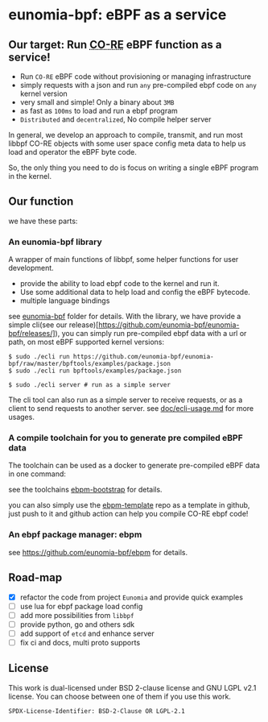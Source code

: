 # eunomia-bpf: eBPF as a service

## Our target: Run <abbr title="Compile Once - Run Everywhere">CO-RE</abbr> eBPF function as a service!

- Run `CO-RE` eBPF code without provisioning or managing infrastructure
- simply requests with a json and run `any` pre-compiled ebpf code on `any` kernel version
- very small and simple! Only a binary about `3MB`
- as fast as `100ms` to load and run a ebpf program
- `Distributed` and `decentralized`, No compile helper server

In general, we develop an approach to compile, transmit, and run most libbpf CO-RE objects with some user space config meta data to help us load and operator the eBPF byte code.

So, the only thing you need to do is focus on writing a single eBPF program in the kernel.

## Our function

we have these parts:

### An eunomia-bpf library

A wrapper of main functions of libbpf, some helper functions for user development.

- provide the ability to load ebpf code to the kernel and run it.
- Use some additional data to help load and config the eBPF bytecode.
- multiple language bindings

see [eunomia-bpf](eunomia-bpf) folder for details. With the library, we have provide a simple cli(see our release)[https://github.com/eunomia-bpf/eunomia-bpf/releases/]), you can simply run pre-compiled ebpf data with a url or path, on most eBPF supported kernel versions:

```console
$ sudo ./ecli run https://github.com/eunomia-bpf/eunomia-bpf/raw/master/bpftools/examples/package.json
$ sudo ./ecli run bpftools/examples/package.json

$ sudo ./ecli server # run as a simple server
```

The cli tool can also run as a simple server to receive requests, or as a client to send requests to another server. see [doc/ecli-usage.md](doc/ecli-usage.md) for more usages.

### A compile toolchain for you to generate pre compiled eBPF data

The toolchain can be used as a docker to generate pre-compiled eBPF data in one command:

see the toolchains [ebpm-bootstrap](https://github.com/eunomia-bpf/ebpm-bootstrap) for details.

you can also simply use the [ebpm-template](https://github.com/eunomia-bpf/ebpm-template) repo as a template in github, just push to it and github action can help you compile CO-RE ebpf code!

### An ebpf package manager: ebpm

see https://github.com/eunomia-bpf/ebpm for details.

## Road-map

- [X] refactor the code from project `Eunomia` and provide quick examples
- [ ] use lua for ebpf package load config
- [ ] add more possibilities from `libbpf`
- [ ] provide python, go and others sdk
- [ ] add support of `etcd` and enhance server
- [ ] fix ci and docs, multi proto supports

## License

This work is dual-licensed under BSD 2-clause license and GNU LGPL v2.1 license.
You can choose between one of them if you use this work.

`SPDX-License-Identifier: BSD-2-Clause OR LGPL-2.1`